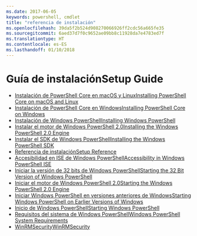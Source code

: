 ```yaml
---
ms.date: 2017-06-05
keywords: powershell, cmdlet
title: "referencia de instalación"
ms.openlocfilehash: 39da5f2b524d908270066926ff2cdc56a665fe35
ms.sourcegitcommit: 6aed37d7f0c9652ae09bb8c11928da7e4783ed7f
ms.translationtype: HT
ms.contentlocale: es-ES
ms.lasthandoff: 01/10/2018
---
```

# <a name="setup-guide"></a><span data-ttu-id="5f283-103">Guía de instalación</span><span class="sxs-lookup"><span data-stu-id="5f283-103">Setup Guide</span></span>

- [<span data-ttu-id="5f283-104">Instalación de PowerShell Core en macOS y Linux</span><span class="sxs-lookup"><span data-stu-id="5f283-104">Installing PowerShell Core on macOS and Linux</span></span>](Installing-PowerShell-Core-on-macOS-and-Linux.md)
- [<span data-ttu-id="5f283-105">Instalación de PowerShell Core en Windows</span><span class="sxs-lookup"><span data-stu-id="5f283-105">Installing PowerShell Core on Windows</span></span>](Installing-PowerShell-Core-on-Windows.md)
- [<span data-ttu-id="5f283-106">Instalación de Windows PowerShell</span><span class="sxs-lookup"><span data-stu-id="5f283-106">Installing Windows PowerShell</span></span>](Installing-Windows-PowerShell.md)
- [<span data-ttu-id="5f283-107">Instalar el motor de Windows PowerShell 2.0</span><span class="sxs-lookup"><span data-stu-id="5f283-107">Installing the Windows PowerShell 2.0 Engine</span></span>](Installing-the-Windows-PowerShell-2.0-Engine.md)
- [<span data-ttu-id="5f283-108">Instalar el SDK de Windows PowerShell</span><span class="sxs-lookup"><span data-stu-id="5f283-108">Installing the Windows PowerShell SDK</span></span>](Installing-the-Windows-PowerShell-SDK.md)
- [<span data-ttu-id="5f283-109">Referencia de instalación</span><span class="sxs-lookup"><span data-stu-id="5f283-109">Setup Reference</span></span>](setup-reference.md)
- [<span data-ttu-id="5f283-110">Accesibilidad en ISE de Windows PowerShell</span><span class="sxs-lookup"><span data-stu-id="5f283-110">Accessibility in Windows PowerShell ISE</span></span>](Accessibility-in-Windows-PowerShell-ISE.md)
- [<span data-ttu-id="5f283-111">Iniciar la versión de 32 bits de Windows PowerShell</span><span class="sxs-lookup"><span data-stu-id="5f283-111">Starting the 32 Bit Version of Windows PowerShell</span></span>](Starting-the-32-Bit-Version-of-Windows-PowerShell.md)
- [<span data-ttu-id="5f283-112">Iniciar el motor de Windows PowerShell 2.0</span><span class="sxs-lookup"><span data-stu-id="5f283-112">Starting the Windows PowerShell 2.0 Engine</span></span>](Starting-the-Windows-PowerShell-2.0-Engine.md)
- [<span data-ttu-id="5f283-113">Iniciar Windows PowerShell en versiones anteriores de Windows</span><span class="sxs-lookup"><span data-stu-id="5f283-113">Starting Windows PowerShell on Earlier Versions of Windows</span></span>](Starting-Windows-PowerShell-on-Earlier-Versions-of-Windows.md)
- [<span data-ttu-id="5f283-114">Inicio de Windows PowerShell</span><span class="sxs-lookup"><span data-stu-id="5f283-114">Starting Windows PowerShell</span></span>](Starting-Windows-PowerShell.md)
- [<span data-ttu-id="5f283-115">Requisitos del sistema de Windows PowerShell</span><span class="sxs-lookup"><span data-stu-id="5f283-115">Windows PowerShell System Requirements</span></span>](Windows-PowerShell-System-Requirements.md)
- [<span data-ttu-id="5f283-116">WinRMSecurity</span><span class="sxs-lookup"><span data-stu-id="5f283-116">WinRMSecurity</span></span>](WinRMSecurity.md)
